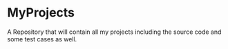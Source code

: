 # MyProjects
A Repository that will contain all my projects including the source code and some test cases as well.
